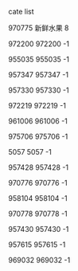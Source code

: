 cate list

970775 新鲜水果 8

972200 972200 -1

955035 955035 -1

957347 957347 -1

957330 957330 -1

972219 972219 -1

961006 961006 -1

975706 975706 -1

5057 5057 -1

957428 957428 -1

970776 970776 -1

958104 958104 -1

970778 970778 -1

957430 957430 -1

957615 957615 -1

969032 969032 -1

